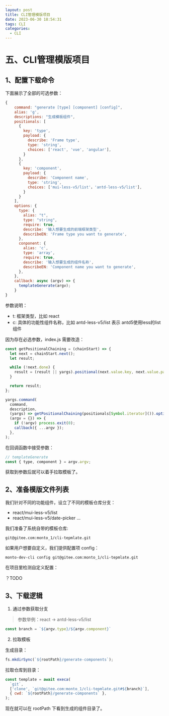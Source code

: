 ```yaml
---
layout: post
title: CLI管理模版项目
date: 2023-06-30 18:54:31
tags: CLI
categories:
  - CLI
---
```


# 五、CLI管理模版项目

## 1、配置下载命令


下面展示了全部的可选参数：

```js
{
    command: "generate [type] [component] [config]",
    alias: 'g',
    descriptions: "生成模板组件",
    positionals: [
      {
        key: 'type',
        payload: {
          describe: 'Frame type',
          type: 'string',
          choices: ['react', 'vue', 'angular'],
        }
      },
      {
        key: 'component',
        payload: {
          describe: 'Component name',
          type: 'string',
          choices: ['mui-less-v5/list'，'antd-less-v5/list'],
        }
      }
    ],
    options: {
      type: {
        alias: "t",
        type: "string",
        require: true,
        describe: '输入想要生成的前端框架类型',
        describeEN: 'Frame type you want to generate',
      },
      conponent: {
        alias: 'c',
        type: 'array',
        require: true,
        describe: '输入想要生成的组件名称',
        describeEN: 'Component name you want to generate',
      },
    },
    callback: async (argv) => {
      templateGenerate(argv);
    }
}
```
参数说明：

- t: 框架类型，比如 react
- c: 具体的功能性组件名称，比如 antd-less-v5/list 表示 antd5使用less的list组件

因为存在必选参数，index.js 需要改造：

```js
const getPositionalChaining = (chainStart) => {
  let next = chainStart.next();
  let result;

  while (!next.done) {
    result = (result || yargs).positional(next.value.key, next.value.payload);
  }

  return result;
};

yargs.command(
  command,
  description,
  (yargs) => getPositionalChaining(positionals[Symbol.iterator]()).options(options), // 这里需要做成链式，不能是数组
  (argv = {}) => {
    if (!argv) process.exit(0);
    callback({ ...argv });
  },
);
```

在回调函数中接受参数：

```js
// templateGenerate
const { type, component } = argv.argv;
```

获取到参数后就可以着手拉取模板了。

## 2、准备模版文件列表

我们针对不同的功能组件，设立了不同的模板仓库分支：

- react/mui-less-v5/list
- react/mui-less-v5/date-picker
...

我们准备了系统自带的模板仓库:

```
git@gitee.com:monto_1/cli-tepmlate.git
```

如果用户想要自定义，我们提供配置项 config：

```
monto-dev-cli config git@gitee.com:monto_1/cli-tepmlate.git
```

在项目里检测自定义配置：

？TODO

## 3、下载逻辑

1. 通过参数获取分支

> 参数举例：react -> antd-less-v5/list

```js
const branch = `${argv.type}/${argv.component}`
```

2. 拉取模板

生成目录：

```js
fs.mkdirSync(`${rootPath}/generate-components`);
```

拉取仓库到目录：
```js
const template = await execa(
  `git`,
  ['clone', `git@gitee.com:monto_1/cli-tepmlate.git#${branch}`],
  { cwd: `${rootPath}/generate-components` },
);
```

现在就可以在 rootPath 下看到生成的组件目录了。
